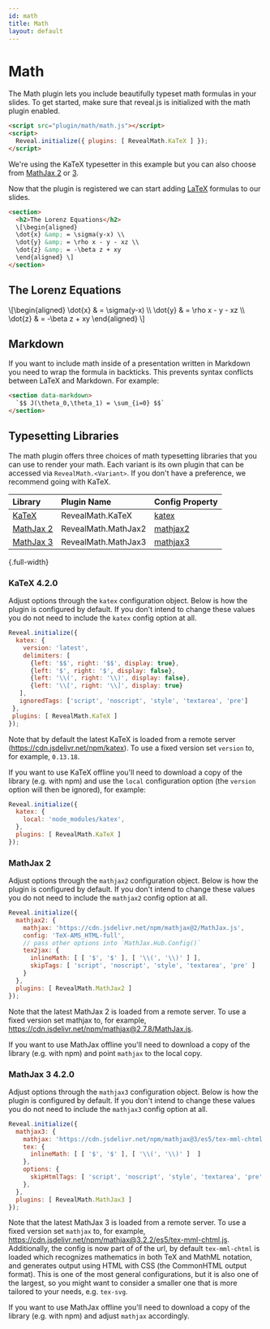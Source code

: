 ```yaml
---
id: math
title: Math
layout: default
---
```


# Math

The Math plugin lets you include beautifully typeset math formulas in your slides. To get started, make sure that reveal.js is initialized with the math plugin enabled.

```html
<script src="plugin/math/math.js"></script>
<script>
  Reveal.initialize({ plugins: [ RevealMath.KaTeX ] });
</script>
```

We're using the KaTeX typesetter in this example but you can also choose from [MathJax 2](#mathjax-2) or [3](#mathjax-3-4.2.0).

Now that the plugin is registered we can start adding [LaTeX](https://en.wikipedia.org/wiki/LaTeX) formulas to our slides.


```html
<section>
  <h2>The Lorenz Equations</h2>
  \[\begin{aligned}
  \dot{x} &amp; = \sigma(y-x) \\
  \dot{y} &amp; = \rho x - y - xz \\
  \dot{z} &amp; = -\beta z + xy
  \end{aligned} \]
</section>
```
<div class="reveal reveal-example">
  <div class="slides">
    <section>
      <h2>The Lorenz Equations</h2>
      \[\begin{aligned}
      \dot{x} &amp; = \sigma(y-x) \\
      \dot{y} &amp; = \rho x - y - xz \\
      \dot{z} &amp; = -\beta z + xy
      \end{aligned} \]
    </section>
  </div>
</div>

## Markdown
If you want to include math inside of a presentation written in Markdown you need to wrap the formula in backticks. This prevents syntax conflicts between LaTeX and Markdown. For example:

```html
<section data-markdown>
  `$$ J(\theta_0,\theta_1) = \sum_{i=0} $$`
</section>
```

## Typesetting Libraries
The math plugin offers three choices of math typesetting libraries that you can use to render your math. Each variant is its own plugin that can be accessed via `RevealMath.<Variant>`. If you don't have a preference, we recommend going with KaTeX.

| Library  | Plugin Name | Config Property
| :-       | :-          | :-
| [KaTeX](https://katex.org/)                             | RevealMath.KaTeX         | [katex](#katex-4.2.0)
| [MathJax 2](https://docs.mathjax.org/en/v2.7-latest/)   | RevealMath.MathJax2      | [mathjax2](#mathjax-2)
| [MathJax 3](https://www.mathjax.org/)                   | RevealMath.MathJax3      | [mathjax3](#mathjax-3-4.2.0)
{.full-width}

### KaTeX <span class="r-version-badge new">4.2.0</span>

Adjust options through the `katex` configuration object. Below is how the plugin is configured by default. If you don't intend to change these values you do not need to include the `katex` config option at all.

```js
Reveal.initialize({
  katex: {
    version: 'latest',
    delimiters: [
      {left: '$$', right: '$$', display: true},
      {left: '$', right: '$', display: false},
      {left: '\\(', right: '\\)', display: false},
      {left: '\\[', right: '\\]', display: true}
   ],
   ignoredTags: ['script', 'noscript', 'style', 'textarea', 'pre']
 },
 plugins: [ RevealMath.KaTeX ]
});
```

Note that by default the latest KaTeX is loaded from a remote server (https://cdn.jsdelivr.net/npm/katex). To use a fixed version set `version` to, for example, `0.13.18`.

If you want to use KaTeX offline you'll need to download a copy of the library (e.g. with npm) and use the `local` configuration option (the `version` option will then be ignored), for example:

```js
Reveal.initialize({
  katex: {
    local: 'node_modules/katex',
  },
  plugins: [ RevealMath.KaTeX ]
});
```

### MathJax 2

Adjust options through the `mathjax2` configuration object. Below is how the plugin is configured by default. If you don't intend to change these values you do not need to include the `mathjax2` config option at all.

```js
Reveal.initialize({
  mathjax2: {
    mathjax: 'https://cdn.jsdelivr.net/npm/mathjax@2/MathJax.js',
    config: 'TeX-AMS_HTML-full',
    // pass other options into `MathJax.Hub.Config()`
    tex2jax: {
      inlineMath: [ [ '$', '$' ], [ '\\(', '\\)' ] ],
      skipTags: [ 'script', 'noscript', 'style', 'textarea', 'pre' ]
    }
  },
  plugins: [ RevealMath.MathJax2 ]
});
```

Note that the latest MathJax 2 is loaded from a remote server. To use a fixed version set mathjax to, for example, https://cdn.jsdelivr.net/npm/mathjax@2.7.8/MathJax.js.

If you want to use MathJax offline you'll need to download a copy of the library (e.g. with npm) and point `mathjax` to the local copy.

### MathJax 3 <span class="r-version-badge new">4.2.0</span>

Adjust options through the `mathjax3` configuration object. Below is how the plugin is configured by default. If you don't intend to change these values you do not need to include the `mathjax3` config option at all.

```js
Reveal.initialize({
  mathjax3: {
    mathjax: 'https://cdn.jsdelivr.net/npm/mathjax@3/es5/tex-mml-chtml.js',
    tex: {
      inlineMath: [ [ '$', '$' ], [ '\\(', '\\)' ]  ]
    },
    options: {
      skipHtmlTags: [ 'script', 'noscript', 'style', 'textarea', 'pre' ]
    },
  },
  plugins: [ RevealMath.MathJax3 ]
});
```

Note that the latest MathJax 3 is loaded from a remote server. To use a fixed version set `mathjax` to, for example, <https://cdn.jsdelivr.net/npm/mathjax@3.2.2/es5/tex-mml-chtml.js>. Additionally, the config is now part of of the url, by default `tex-mml-chtml` is loaded which recognizes mathematics in both TeX and MathML notation, and generates output using HTML with CSS (the CommonHTML output format). This is one of the most general configurations, but it is also one of the largest, so you might want to consider a smaller one that is more tailored to your needs, e.g. `tex-svg`.

If you want to use MathJax offline you'll need to download a copy of the library (e.g. with npm) and adjust `mathjax` accordingly.
